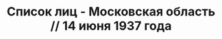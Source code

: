 ---
title: Список лиц - Московская область // 14 июня 1937 года
description: РГАСПИ, ф.17, оп.171, дело 409, лист 187
images:
- /disk/pictures/v01/17-171-409-187.jpg
- /disk/pictures/v01/17-171-409-188.jpg
- /disk/pictures/v01/17-171-409-189.jpg
- /disk/pictures/v01/17-171-409-190.jpg
- /disk/pictures/v01/17-171-409-191.jpg
- /disk/pictures/v01/17-171-409-192.jpg
---